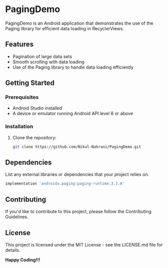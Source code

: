 # PagingDemo

PagingDemo is an Android application that demonstrates the use of the Paging library for efficient data loading in RecyclerViews.

## Features

- Pagination of large data sets
- Smooth scrolling with data loading
- Use of the Paging library to handle data loading efficiently

## Getting Started

### Prerequisites

- Android Studio installed
- A device or emulator running Android API level 8 or above

### Installation

1. Clone the repository:

   ```bash
   git clone https://github.com/Nikul-Nakrani/PagingDemo.git

## Dependencies
List any external libraries or dependencies that your project relies on.
```bash
implementation 'androidx.paging:paging-runtime:3.1.0'
```

## Contributing
If you'd like to contribute to this project, please follow the Contributing Guidelines.

## License
This project is licensed under the MIT License - see the LICENSE.md file for details.

**Happy Coding!!!**

